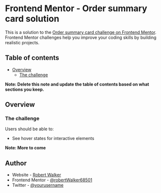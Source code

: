 # Frontend Mentor - Order summary card solution

This is a solution to the [Order summary card challenge on Frontend Mentor](https://www.frontendmentor.io/challenges/order-summary-component-QlPmajDUj). Frontend Mentor challenges help you improve your coding skills by building realistic projects. 

## Table of contents

- [Overview](#overview)
  - [The challenge](#the-challenge)
  

**Note: Delete this note and update the table of contents based on what sections you keep.**

## Overview

### The challenge

Users should be able to:

- See hover states for interactive elements

**Note: More to come**

## Author

- Website - [Robert Walker](https://www.walker-designs.com)
- Frontend Mentor - [@robertWalker68501](https://www.frontendmentor.io/profile/robertWalker68501)
- Twitter - [@yourusername](https://www.twitter.com/@RobertW15135868)